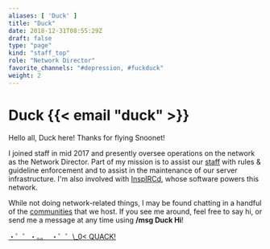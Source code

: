 ```yaml
---
aliases: [ 'Duck' ]
title: "Duck"
date: 2018-12-31T08:55:29Z
draft: false
type: "page"
kind: "staff_top"
role: "Network Director"
favorite_channels: "#depression, #fuckduck"
weight: 2
---
```


# Duck {{< email "duck" >}}

Hello all, Duck here! Thanks for flying Snoonet!

I joined staff in mid 2017 and presently oversee operations on the network as the Network Director. Part of my mission is to assist our [staff](/staff) with rules & guideline enforcement and to assist in the maintenance of our server infrastructure. I'm also involved with [InspIRCd](https://www.inspircd.org/), whose software powers this network.

While not doing network-related things, I may be found chatting in a handful of the [communities](/communities) that we host. If you see me around, feel free to say hi, or send me a message at any time using **/msg Duck Hi**!


[・゜゜・。。 ​ ・゜゜\​_0< QUA​CK!](https://duckhuntjs.com/)
